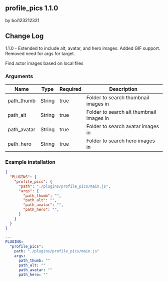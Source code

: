 ## profile_pics 1.1.0

by boi123212321

## Change Log
1.1.0 - Extended to include alt, avatar, and hero images. Added GIF support. Removed need for args for target.

Find actor images based on local files
### Arguments

| Name   | Type   | Required | Description                                                                         |
| ------ | ------ | -------- | ----------------------------------------------------------------------------------- |
| path_thumb   | String | true     | Folder to search thumbnail images in                                          |
| path_alt   | String | true     | Folder to search alt thumbnail images in                                        |
| path_avatar   | String | true     | Folder to search avatar images in                                          |
| path_hero   | String | true     | Folder to search hero images in                                          |

### Example installation

```json
{
  "PLUGINS": {
    "profile_pics": {
      "path": "./plugins/profile_pics/main.js",
      "args": {
        "path_thumb": "",
        "path_alt": "",
        "path_avatar": "",
        "path_hero": "",
      }
    }
  }
}
```

```yaml
---
PLUGINS:
  "profile_pics":
    path: "./plugins/profile_pics/main.js"
    args:
      path_thumb: ""
      path_alt: ""
      path_avatar: ""
      path_hero: ""
```
